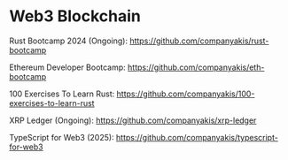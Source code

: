# Web3 Blockchain

Rust Bootcamp 2024 (Ongoing):
https://github.com/companyakis/rust-bootcamp

Ethereum Developer Bootcamp:
https://github.com/companyakis/eth-bootcamp

100 Exercises To Learn Rust:
https://github.com/companyakis/100-exercises-to-learn-rust

XRP Ledger (Ongoing):
https://github.com/companyakis/xrp-ledger

TypeScript for Web3 (2025):
https://github.com/companyakis/typescript-for-web3
